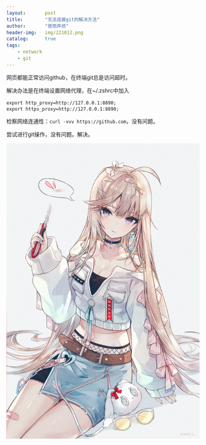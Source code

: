```yaml
---
layout:       post
title:        "无法连接git的解决方法"
author:       "夜雨声烦"
header-img:   img/221012.png
catalog:      true
tags:
    - network
    - git
---
```

网页都能正常访问github，在终端git总是访问超时。

解决办法是在终端设置网络代理，在~/.zshrc中加入

```shell
export http_proxy=http://127.0.0.1:8890;
export https_proxy=http://127.0.0.1:8890;
```

检察网络连通性：`curl -vvv https://github.com`，没有问题。

尝试进行git操作，没有问题。解决。

![1665567443093](image/2022-10-12-solve-git/1665567443093.png)
